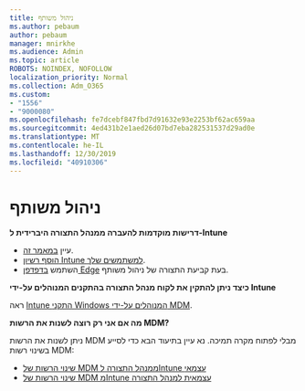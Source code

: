 ```yaml
---
title: ניהול משותף
ms.author: pebaum
author: pebaum
manager: mnirkhe
ms.audience: Admin
ms.topic: article
ROBOTS: NOINDEX, NOFOLLOW
localization_priority: Normal
ms.collection: Adm_O365
ms.custom:
- "1556"
- "9000080"
ms.openlocfilehash: fe7dcebf847fbd7d91632e93e2253bf62ac659aa
ms.sourcegitcommit: 4ed431b2e1aed26d07bd7eba282531537d29ad0e
ms.translationtype: MT
ms.contentlocale: he-IL
ms.lasthandoff: 12/30/2019
ms.locfileid: "40910306"
---
```

# <a name="co-management"></a>ניהול משותף

**דרישות מוקדמות להעברה ממנהל התצורה היברידית ל-Intune**

- עיין [במאמר זה](https://docs.microsoft.com/sccm/mdm/deploy-use/migrate-hybridmdm-to-intunesa).
- [הוסף רשיון Intune למשתמשים שלך](https://docs.microsoft.com/intune/licenses-assign).
- השתמש [בדפדפן Edge](https://www.microsoft.com/windows/microsoft-edge) בעת קביעת התצורה של ניהול משותף.

**כיצד ניתן להתקין את לקוח מנהל התצורה בהתקנים המנוהלים על-ידי Intune**

ראה [Intune התקני Windows המנוהלים על-ידי MDM](https://docs.microsoft.com/sccm/core/clients/deploy/deploy-clients-to-windows-computers#bkmk_mdm).

**מה אם אני רק רוצה לשנות את הרשות MDM?**

ניתן לשנות את הרשות MDM מבלי לפתוח מקרה תמיכה. נא עיין בתיעוד הבא כדי לסייע בשינוי רשות MDM:
- [שינוי הרשות של MDM ממנהל התצורה לIntune עצמאי](https://docs.microsoft.com/sccm/mdm/deploy-use/migrate-change-mdm-authority)
- [שינוי הרשות של MDM מIntune עצמאית למנהל התצורה](https://docs.microsoft.com/intune-classic/deploy-use/prerequisites-for-enrollment#what-to-do-if-you-choose-the-wrong-mdm-authority-setting)